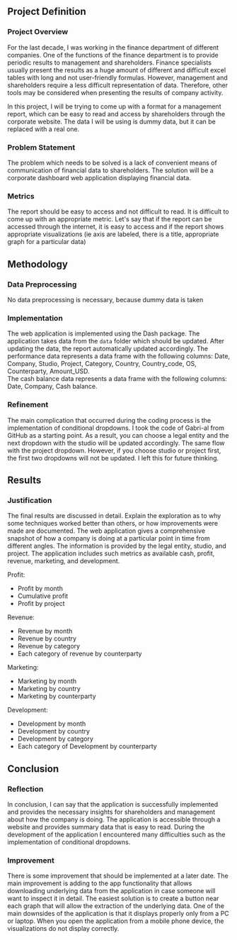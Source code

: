 ## Project Definition

### Project Overview

For the last decade, I was working in the finance department of different companies. One of the functions of the finance department is to provide periodic results to management and shareholders. Finance specialists usually present the results as a huge amount of different and difficult excel tables with long and not user-friendly formulas. However, management and shareholders require a less difficult representation of data. Therefore, other tools may be considered when presenting the results of company activity.

In this project, I will be trying to come up with a format for a management report, which can be easy to read and access by shareholders through the corporate website. The data I will be using is dummy data, but it can be replaced with a real one.

### Problem Statement

The problem which needs to be solved is a lack of convenient means of communication of financial data to shareholders. The solution will be a corporate dashboard web application displaying financial data.

### Metrics

The report should be easy to access and not difficult to read. It is difficult to come up with an appropriate metric. Let's say that if the report can be accessed through the internet, it is easy to access and if the report shows appropriate visualizations (ie axis are labeled, there is a title, appropriate graph for a particular data)
## Methodology

### Data Preprocessing

No data preprocessing is necessary, because dummy data is taken

### Implementation

The web application is implemented using the Dash package. The application takes data from the `data` folder which should be updated. After updating the data, the report automatically updated accordingly. 
The performance data represents a data frame with the following columns: Date, Company, Studio, Project, Category, Country, Country_code, OS, Counterparty, Amount_USD.   
The cash balance data represents a data frame with the following columns: Date, Company, Cash balance.

### Refinement
The main complication that occurred during the coding process is the implementation of conditional dropdowns. I took the code of Gabri-al from GitHub as a starting point. As a result, you can choose a legal entity and the next dropdown with the studio will be updated accordingly. The same flow with the project dropdown. However, if you choose studio or project first, the first two dropdowns will not be updated. I left this for future thinking.

## Results
### Justification

The final results are discussed in detail. Explain the exploration as to why some techniques worked better than others, or how improvements were made are documented.
The web application gives a comprehensive snapshot of how a company is doing at a particular point in time from different angles. The information is provided by the legal entity, studio, and project. The application includes such metrics as available cash, profit, revenue, marketing, and development.  

Profit:
- Profit by month  
- Cumulative profit  
- Profit by project  

Revenue:  
- Revenue by month  
- Revenue by country  
- Revenue by category  
- Each category of revenue by counterparty  

Marketing:  
- Marketing by month  
- Marketing by country  
- Marketing by counterparty  

Development:  
- Development by month  
- Development by country  
- Development by category  
- Each category of Development by counterparty
 
## Conclusion
### Reflection

In conclusion, I can say that the application is successfully implemented and provides the necessary insights for shareholders and management about how the company is doing. The application is accessible through a website and provides summary data that is easy to read.  During the development of the application I encountered many difficulties such as the implementation of conditional dropdowns.

### Improvement

There is some improvement that should be implemented at a later date. The main improvement is adding to the app functionality that allows downloading underlying data from the application in case someone will want to inspect it in detail. The easiest solution is to create a button near each graph that will allow the extraction of the underlying data. One of the main downsides of the application is that it displays properly only from a PC or laptop. When you open the application from a mobile phone device, the visualizations do not display correctly.








